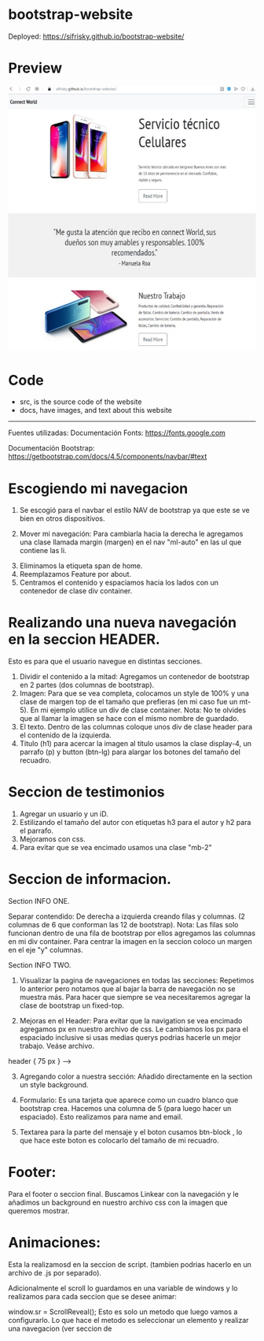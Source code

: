 # bootstrap-website
Deployed: https://sifrisky.github.io/bootstrap-website/

# Preview
![](docs/screenshot.png)

# Code
- src, is the source code of the website
- docs, have images, and text about this website


*********************************************************************
<!--My fonts-->
Fuentes utilizadas: 
Documentación Fonts: https://fonts.google.com
<!--Bootstrap-->
Documentación Bootstrap: https://getbootstrap.com/docs/4.5/components/navbar/#text

# Escogiendo mi navegacion 
<!--NAVIGATION-->
1. Se escogió para el navbar el estilo NAV de bootstrap ya que este se ve bien en otros dispositivos.

2. Mover mi navegación: Para cambiarla hacia la derecha le agregamos una clase llamada margin (margen) en el nav "ml-auto" en las ul que contiene las li. 
<!-- <ul> <li> -->
<!--Ejemplo: <ul class="navbar-nav ml-auto"> --> 
3. Eliminamos la etiqueta span de home. <!--<span>--> 
4. Reemplazamos Feature por about.
5. Centramos el contenido y espaciamos hacia los lados con un contenedor de clase div container.

# Realizando una nueva navegación en la seccion HEADER.
<!--HEADER-->
Esto es para que el usuario navegue en distintas secciones.
1. Dividir el contenido a la mitad: Agregamos un contenedor de bootstrap en 2 partes (dos columnas de bootstrap).
2. Imagen: Para que se vea completa, colocamos un style de 100% y una clase de margen top de el tamaño que prefieras (en mi caso fue un mt-5). En mi ejemplo utilice un  div de clase container.  <!-- <div class="container mt-5"> -->
Nota: No te olvides que al llamar la imagen se hace con el mismo nombre de guardado. 
3. El texto. Dentro de las columnas coloque unos div de clase header para el contenido de la izquierda. 
4. Titulo (h1) para acercar la imagen al titulo usamos la clase display-4, un parrafo (p) y button (btn-lg) para alargar los botones del tamaño del recuadro.
<!-- Titulo     <h1> -->  
<!-- Acercar titulo a la img <h1 class="display-4"> -->
<!--Parrafo     <p> -->
<!-- Botton     <a hrf="# class="btn btn-outline-secundary btn-lg">   --> 

# Seccion de testimonios
<!--TESTIMONIOS-->
1. Agregar un usuario y un iD.
2. Estilizando el tamaño del autor con etiquetas h3 para el autor y h2 para el parrafo.
3. Mejoramos con css.
4. Para evitar que se vea encimado usamos una clase "mb-2" 
<p class="mb-2">

# Seccion de informacion.

Section INFO ONE.
<!--INFO ONE-->
Separar contendido: De derecha a izquierda creando filas y columnas. (2 columnas de 6 que conforman las 12 de bootstrap).
Nota: Las filas solo funcionan dentro de una fila de bootstrap por ellos agregamos las columnas en mi div container. Para centrar la imagen en la seccion coloco un margen en el eje "y" columnas.
<!--<div class="col-md-6 my-auto">-->

Section INFO TWO.
<!--INFO TWO-->
1. Visualizar la pagina de navegaciones en todas las secciones: Repetimos lo anterior pero notamos que al bajar la barra de navegación no se muestra más. Para hacer que siempre se vea necesitaremos agregar la clase de bootstrap un fixed-top.
<!-- ejemplo:
<nav class="navbar navbar-expand-lg navbar-light bg-light fixed-top"> -->
2. Mejoras en el Header: Para evitar que la navigation se vea encimado agregamos px en nuestro archivo de css. Le cambiamos los px para el espaciado inclusive si usas medias querys podrias hacerle un mejor trabajo. Veáse archivo.
<!-->
header {
      75 px
} 
-->
3. Agregando color a nuestra sección: Añadido directamente en la section un style background. 
<!-- <section id="info-two" style="background: #f1f1f1;"> -->
4. Formulario: Es una tarjeta que aparece como un cuadro blanco que bootstrap crea. Hacemos una columna de 5 (para luego hacer un espaciado).  Esto realizamos para name and email.
<!-- <form class="card">      Aqui adentro tendra una trajeta body.
<div class="card-body">       Dentro del body estaaran los inputs tipo text.

placeholder: para ello hago un input con placeholder de tipo texto con lo que debe cargarse adentro. 

 <div class="form-group">
      <input type="text" class="form-control" placeholder="Name">
</div> -->
5. Textarea para la parte del mensaje y el boton cusamos btn-block , lo que hace este boton es colocarlo del tamaño de mi recuadro. 
<!-- <textarea> 
<button class="btn btn-outline-secondary btn-block"> -->

<!--FOOTER-->
# Footer: 
Para el footer o seccion final. Buscamos Linkear con la navegación y le añadimos un background en nuestro archivo css con la imagen que queremos mostrar.

# Animaciones:
Esta la realizamosd en la seccion de script. (tambien podrias hacerlo en un archivo de .js por separado).

Adicionalmente el scroll lo guardamos en una variable de windows y lo realizamos para cada seccion que se desee animar: 

window.sr = ScrollReveal(); 
Esto es solo un metodo que luego vamos a configurarlo. Lo que hace el metodo es seleccionar un elemento y realizar una navegacion (ver seccion de <script>)

veamos el siguiente ejemplo con navbar:

sr.reveal('.navbar', {
  duration: 2000,
  origin: 'bottom'
});

Por ultimo, para no cambiar el contenido de forma brusca utilizaremos crolling-StackOverflow:
Documentación: https://stackoverflow.com/questions/7

Con esta Jquery observamos como se desliza entre distintas secciones.

-Fin-